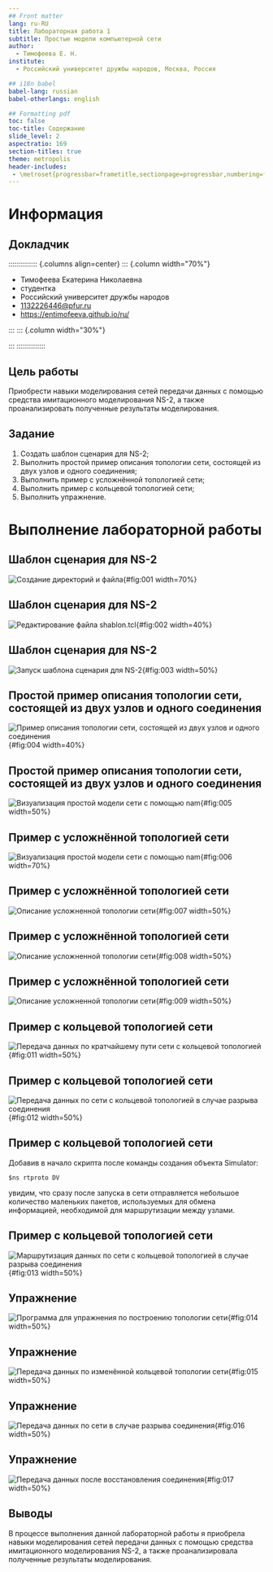 ```yaml
---
## Front matter
lang: ru-RU
title: Лабораторная работа 1
subtitle: Простые модели компьютерной сети
author:
  - Тимофеева Е. Н.
institute:
  - Российский университет дружбы народов, Москва, Россия

## i18n babel
babel-lang: russian
babel-otherlangs: english

## Formatting pdf
toc: false
toc-title: Содержание
slide_level: 2
aspectratio: 169
section-titles: true
theme: metropolis
header-includes:
 - \metroset{progressbar=frametitle,sectionpage=progressbar,numbering=fraction}
---
```


# Информация

## Докладчик

:::::::::::::: {.columns align=center}
::: {.column width="70%"}

  * Тимофеева Екатерина Николаевна
  * студентка
  * Российский университет дружбы народов
  * [1132226446@pfur.ru](mailto:1132226446@pfur.ru)
  * <https://entimofeeva.github.io/ru/>

:::
::: {.column width="30%"}

:::
::::::::::::::

## Цель работы

Приобрести навыки моделирования сетей передачи данных с помощью средства имитационного моделирования NS-2, а также проанализировать полученные результаты моделирования.

## Задание

1. Создать шаблон сценария для NS-2;
2. Выполнить простой пример описания топологии сети, состоящей из двух узлов и одного соединения;
3. Выполнить пример с усложнённой топологией сети;
4. Выполнить пример с кольцевой топологией сети;
5. Выполнить упражнение.

# Выполнение лабораторной работы

## Шаблон сценария для NS-2

![Создание директорий и файла](image/1.jpg){#fig:001 width=70%}

## Шаблон сценария для NS-2

![Редактирование файла shablon.tcl](image/2.jpg){#fig:002 width=40%}

## Шаблон сценария для NS-2

![Запуск шаблона сценария для NS-2](image/3.jpg){#fig:003 width=50%}

## Простой пример описания топологии сети, состоящей из двух узлов и одного соединения

![Пример описания топологии сети, состоящей из двух узлов и одного соединения](image/4.jpg){#fig:004 width=40%}

## Простой пример описания топологии сети, состоящей из двух узлов и одного соединения

![Визуализация простой модели сети с помощью nam](image/5.jpg){#fig:005 width=50%}

## Пример с усложнённой топологией сети

![Визуализация простой модели сети с помощью nam](image/6.jpg){#fig:006 width=70%}

## Пример с усложнённой топологией сети

![Описание усложненной топологии сети](image/7.jpg){#fig:007 width=50%}

## Пример с усложнённой топологией сети

![Описание усложненной топологии сети](image/8.jpg){#fig:008 width=50%}

## Пример с усложнённой топологией сети

![Описание усложненной топологии сети](image/9.jpg){#fig:009 width=50%}


## Пример с кольцевой топологией сети

![Передача данных по кратчайшему пути сети с кольцевой топологией](image/10.jpg){#fig:011 width=50%}

## Пример с кольцевой топологией сети

![Передача данных по сети с кольцевой топологией в случае разрыва соединения](image/11.jpg){#fig:012 width=50%}

## Пример с кольцевой топологией сети

Добавив в начало скрипта после команды создания объекта Simulator:

`$ns rtproto DV`

увидим, что сразу после запуска в сети отправляется небольшое количество
маленьких пакетов, используемых для обмена информацией, необходимой для маршрутизации между узлами.

## Пример с кольцевой топологией сети

![Маршрутизация данных по сети с кольцевой топологией в случае разрыва соединения](image/12.jpg){#fig:013 width=50%}

## Упражнение

![Программа для упражнения по построению топологии сети](image/13.jpg){#fig:014 width=50%}

## Упражнение

![Передача данных по изменённой кольцевой топологии сети](image/14.jpg){#fig:015 width=50%}

## Упражнение

![Передача данных по сети в случае разрыва соединения](image/15.jpg){#fig:016 width=50%}

## Упражнение

![Передача данных после восстановления соединения](image/16.jpg){#fig:017 width=50%}

## Выводы

В процессе выполнения данной лабораторной работы я приобрела навыки моделирования сетей передачи данных с помощью средства имитационного моделирования NS-2, а также проанализировала полученные результаты моделирования.
